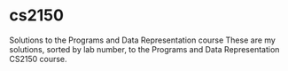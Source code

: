 # cs2150
Solutions to the Programs and Data Representation course
These are my solutions, sorted by lab number, to the Programs and Data Representation CS2150 course.
